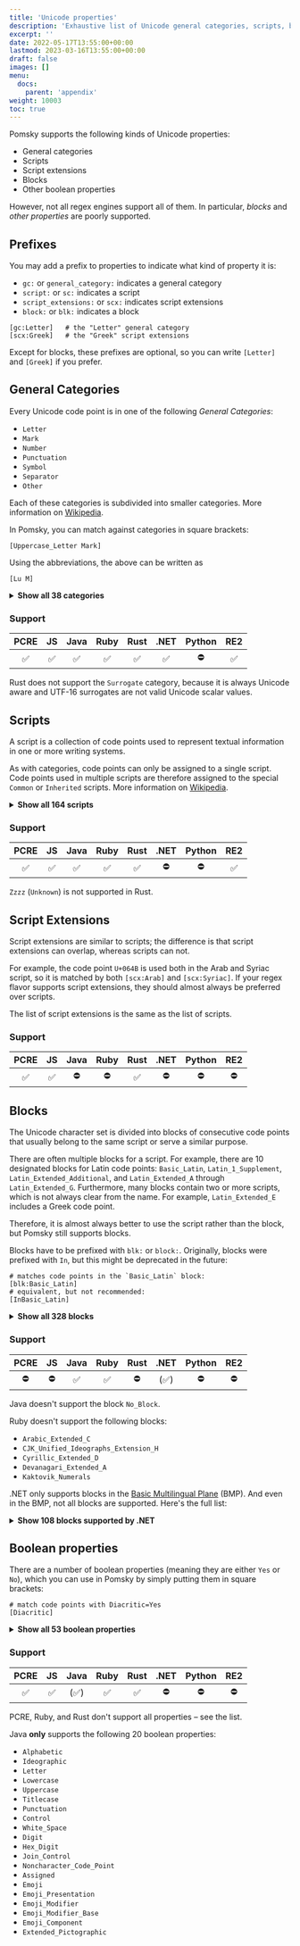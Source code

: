 ```yaml
---
title: 'Unicode properties'
description: 'Exhaustive list of Unicode general categories, scripts, blocks and other properties supported by Pomsky'
excerpt: ''
date: 2022-05-17T13:55:00+00:00
lastmod: 2023-03-16T13:55:00+00:00
draft: false
images: []
menu:
  docs:
    parent: 'appendix'
weight: 10003
toc: true
---
```


Pomsky supports the following kinds of Unicode properties:

- General categories
- Scripts
- Script extensions
- Blocks
- Other boolean properties

However, not all regex engines support all of them. In particular, _blocks_ and _other properties_
are poorly supported.

## Prefixes

You may add a prefix to properties to indicate what kind of property it is:

- `gc:` or `general_category:` indicates a general category
- `script:` or `sc:` indicates a script
- `script_extensions:` or `scx:` indicates script extensions
- `block:` or `blk:` indicates a block

```pomsky
[gc:Letter]   # the "Letter" general category
[scx:Greek]   # the "Greek" script extensions
```

Except for blocks, these prefixes are optional, so you can write `[Letter]` and `[Greek]` if you prefer.

## General Categories

Every Unicode code point is in one of the following _General Categories_:

- `Letter`
- `Mark`
- `Number`
- `Punctuation`
- `Symbol`
- `Separator`
- `Other`

Each of these categories is subdivided into smaller categories. More information on [Wikipedia](https://en.wikipedia.org/wiki/Unicode_character_property#General_Category).

In Pomsky, you can match against categories in square brackets:

```pomsky
[Uppercase_Letter Mark]
```

Using the abbreviations, the above can be written as

```pomsky
[Lu M]
```

<details>
<summary><b>Show all 38 categories</b></summary>

| Abbr | Long                    | Description                                              |
| ---- | ----------------------- | -------------------------------------------------------- |
| `Lu` | `Uppercase_Letter`      | an uppercase letter                                      |
| `Ll` | `Lowercase_Letter`      | a lowercase letter                                       |
| `Lt` | `Titlecase_Letter`      | a [digraphic] character (e.g. ‘ǅ’), first part uppercase |
| `LC` | `Cased_Letter`          | `Lu` \| `Ll` \| `Lt`                                     |
| `Lm` | `Modifier_Letter`       | a modifier letter                                        |
| `Lo` | `Other_Letter`          | other letters, including syllables and ideographs        |
| `L`  | `Letter`                | `Lu` \| `Ll` \| `Lt` \| `Lm` \| `Lo`                     |
| `Mn` | `Nonspacing_Mark`       | a nonspacing combining mark (zero advance width)         |
| `Mc` | `Spacing_Mark`          | a spacing combining mark (positive advance width)        |
| `Me` | `Enclosing_Mark`        | an enclosing combining mark                              |
| `M`  | `Mark`                  | `Mn` \| `Mc` \| `Me`                                     |
| `Nd` | `Decimal_Number`        | a decimal digit                                          |
| `Nl` | `Letter_Number`         | a letterlike numeric character                           |
| `No` | `Other_Number`          | a numeric character of other type                        |
| `N`  | `Number`                | `Nd` \| `Nl` \| `No`                                     |
| `Pc` | `Connector_Punctuation` | a connecting punctuation mark, like a tie                |
| `Pd` | `Dash_Punctuation`      | a dash or hyphen punctuation mark                        |
| `Ps` | `Open_Punctuation`      | an opening punctuation mark (of a pair)                  |
| `Pe` | `Close_Punctuation`     | a closing punctuation mark (of a pair)                   |
| `Pi` | `Initial_Punctuation`   | an initial quotation mark                                |
| `Pf` | `Final_Punctuation`     | a final quotation mark                                   |
| `Po` | `Other_Punctuation`     | a punctuation mark of other type                         |
| `P`  | `Punctuation`           | `Pc` \| `Pd` \| `Ps` \| `Pe` \| `Pi` \| `Pf` \| `Po`     |
| `Sm` | `Math_Symbol`           | a symbol of mathematical use                             |
| `Sc` | `Currency_Symbol`       | a currency sign                                          |
| `Sk` | `Modifier_Symbol`       | a non-letterlike modifier symbol                         |
| `So` | `Other_Symbol`          | a symbol of other type                                   |
| `S`  | `Symbol`                | `Sm` \| `Sc` \| `Sk` \| `So`                             |
| `Zs` | `Space_Separator`       | a space character (of various non-zero widths)           |
| `Zl` | `Line_Separator`        | U+2028 LINE SEPARATOR only                               |
| `Zp` | `Paragraph_Separator`   | U+2029 PARAGRAPH SEPARATOR only                          |
| `Z`  | `Separator`             | `Zs` \| `Zl` \| `Zp`                                     |
| `Cc` | `Control`               | a C0 or C1 control code                                  |
| `Cf` | `Format`                | a format control character                               |
| `Cs` | `Surrogate`             | a surrogate code point<br />⚠️ not supported in Rust     |
| `Co` | `Private_Use`           | a private-use character                                  |
| `Cn` | `Unassigned`            | a reserved unassigned code point or a noncharacter       |
| `C`  | `Other`                 | `Cc` \| `Cf` \| `Cs` \| `Co` \| `Cn`                     |

[digraphic]: https://en.wikipedia.org/wiki/Digraph_(orthography)

</details>

### Support

| PCRE | JS  | Java | Ruby | Rust | .NET | Python | RE2 |
| :--: | :-: | :--: | :--: | :--: | :--: | :----: | :-: |
|  ✅  | ✅  |  ✅  |  ✅  |  ✅  |  ✅  |   ⛔   | ✅  |

Rust does not support the `Surrogate` category, because it is always Unicode aware and UTF-16 surrogates are not valid Unicode scalar values.

## Scripts

A script is a collection of code points used to represent textual information in one or more writing systems.

As with categories, code points can only be assigned to a single script. Code points used in multiple scripts are therefore assigned to the special `Common` or `Inherited` scripts. More information on [Wikipedia](<https://en.wikipedia.org/wiki/Script_(Unicode)>).

<details>
<summary><b>Show all 164 scripts</b></summary>

| Abbr   | Long / Notes                             |
| ------ | ---------------------------------------- |
| `Adlm` | `Adlam`                                  |
| `Aghb` | `Caucasian_Albanian`                     |
| `Ahom` | `Ahom`                                   |
| `Arab` | `Arabic`                                 |
| `Armi` | `Imperial_Aramaic`                       |
| `Armn` | `Armenian`                               |
| `Avst` | `Avestan`                                |
| `Bali` | `Balinese`                               |
| `Bamu` | `Bamum`                                  |
| `Bass` | `Bassa_Vah`                              |
| `Batk` | `Batak`                                  |
| `Beng` | `Bengali`                                |
| `Bhks` | `Bhaiksuki`                              |
| `Bopo` | `Bopomofo`                               |
| `Brah` | `Brahmi`                                 |
| `Brai` | `Braille`                                |
| `Bugi` | `Buginese`                               |
| `Buhd` | `Buhid`                                  |
| `Cakm` | `Chakma`                                 |
| `Cans` | `Canadian_Aboriginal`                    |
| `Cari` | `Carian`                                 |
| `Cham` | `Cham`                                   |
| `Cher` | `Cherokee`                               |
| `Chrs` | `Chorasmian`                             |
| `Copt` | `Coptic`, `Qaac`                         |
| `Cpmn` | `Cypro_Minoan`                           |
| `Cprt` | `Cypriot`                                |
| `Cyrl` | `Cyrillic`                               |
| `Deva` | `Devanagari`                             |
| `Diak` | `Dives_Akuru`                            |
| `Dogr` | `Dogra`                                  |
| `Dsrt` | `Deseret`                                |
| `Dupl` | `Duployan`                               |
| `Egyp` | `Egyptian_Hieroglyphs`                   |
| `Elba` | `Elbasan`                                |
| `Elym` | `Elymaic`                                |
| `Ethi` | `Ethiopic`                               |
| `Geor` | `Georgian`                               |
| `Glag` | `Glagolitic`                             |
| `Gong` | `Gunjala_Gondi`                          |
| `Gonm` | `Masaram_Gondi`                          |
| `Goth` | `Gothic`                                 |
| `Gran` | `Grantha`                                |
| `Grek` | `Greek`                                  |
| `Gujr` | `Gujarati`                               |
| `Guru` | `Gurmukhi`                               |
| `Hang` | `Hangul`                                 |
| `Hani` | `Han`                                    |
| `Hano` | `Hanunoo`                                |
| `Hatr` | `Hatran`                                 |
| `Hebr` | `Hebrew`                                 |
| `Hira` | `Hiragana`                               |
| `Hluw` | `Anatolian_Hieroglyphs`                  |
| `Hmng` | `Pahawh_Hmong`                           |
| `Hmnp` | `Nyiakeng_Puachue_Hmong`                 |
| `Hung` | `Old_Hungarian`                          |
| `Ital` | `Old_Italic`                             |
| `Java` | `Javanese`                               |
| `Kali` | `Kayah_Li`                               |
| `Kana` | `Katakana`                               |
| `Kawi` | `Kawi`                                   |
| `Khar` | `Kharoshthi`                             |
| `Khmr` | `Khmer`                                  |
| `Khoj` | `Khojki`                                 |
| `Kits` | `Khitan_Small_Script`                    |
| `Knda` | `Kannada`                                |
| `Kthi` | `Kaithi`                                 |
| `Lana` | `Tai_Tham`                               |
| `Laoo` | `Lao`                                    |
| `Latn` | `Latin`                                  |
| `Lepc` | `Lepcha`                                 |
| `Limb` | `Limbu`                                  |
| `Lina` | `Linear_A`                               |
| `Linb` | `Linear_B`                               |
| `Lisu` | `Lisu`                                   |
| `Lyci` | `Lycian`                                 |
| `Lydi` | `Lydian`                                 |
| `Mahj` | `Mahajani`                               |
| `Maka` | `Makasar`                                |
| `Mand` | `Mandaic`                                |
| `Mani` | `Manichaean`                             |
| `Marc` | `Marchen`                                |
| `Medf` | `Medefaidrin`                            |
| `Mend` | `Mende_Kikakui`                          |
| `Merc` | `Meroitic_Cursive`                       |
| `Mero` | `Meroitic_Hieroglyphs`                   |
| `Mlym` | `Malayalam`                              |
| `Modi` | `Modi`                                   |
| `Mong` | `Mongolian`                              |
| `Mroo` | `Mro`                                    |
| `Mtei` | `Meetei_Mayek`                           |
| `Mult` | `Multani`                                |
| `Mymr` | `Myanmar`                                |
| `Nagm` | `Nag_Mundari`                            |
| `Nand` | `Nandinagari`                            |
| `Narb` | `Old_North_Arabian`                      |
| `Nbat` | `Nabataean`                              |
| `Newa` | `Newa`                                   |
| `Nkoo` | `Nko`                                    |
| `Nshu` | `Nushu`                                  |
| `Ogam` | `Ogham`                                  |
| `Olck` | `Ol_Chiki`                               |
| `Orkh` | `Old_Turkic`                             |
| `Orya` | `Oriya`                                  |
| `Osge` | `Osage`                                  |
| `Osma` | `Osmanya`                                |
| `Ougr` | `Old_Uyghur`                             |
| `Palm` | `Palmyrene`                              |
| `Pauc` | `Pau_Cin_Hau`                            |
| `Perm` | `Old_Permic`                             |
| `Phag` | `Phags_Pa`                               |
| `Phli` | `Inscriptional_Pahlavi`                  |
| `Phlp` | `Psalter_Pahlavi`                        |
| `Phnx` | `Phoenician`                             |
| `Plrd` | `Miao`                                   |
| `Prti` | `Inscriptional_Parthian`                 |
| `Rjng` | `Rejang`                                 |
| `Rohg` | `Hanifi_Rohingya`                        |
| `Runr` | `Runic`                                  |
| `Samr` | `Samaritan`                              |
| `Sarb` | `Old_South_Arabian`                      |
| `Saur` | `Saurashtra`                             |
| `Sgnw` | `SignWriting`                            |
| `Shaw` | `Shavian`                                |
| `Shrd` | `Sharada`                                |
| `Sidd` | `Siddham`                                |
| `Sind` | `Khudawadi`                              |
| `Sinh` | `Sinhala`                                |
| `Sogd` | `Sogdian`                                |
| `Sogo` | `Old_Sogdian`                            |
| `Sora` | `Sora_Sompeng`                           |
| `Soyo` | `Soyombo`                                |
| `Sund` | `Sundanese`                              |
| `Sylo` | `Syloti_Nagri`                           |
| `Syrc` | `Syriac`                                 |
| `Tagb` | `Tagbanwa`                               |
| `Takr` | `Takri`                                  |
| `Tale` | `Tai_Le`                                 |
| `Talu` | `New_Tai_Lue`                            |
| `Taml` | `Tamil`                                  |
| `Tang` | `Tangut`                                 |
| `Tavt` | `Tai_Viet`                               |
| `Telu` | `Telugu`                                 |
| `Tfng` | `Tifinagh`                               |
| `Tglg` | `Tagalog`                                |
| `Thaa` | `Thaana`                                 |
| `Thai` | `Thai`                                   |
| `Tibt` | `Tibetan`                                |
| `Tirh` | `Tirhuta`                                |
| `Tnsa` | `Tangsa`                                 |
| `Toto` | `Toto`                                   |
| `Ugar` | `Ugaritic`                               |
| `Vaii` | `Vai`                                    |
| `Vith` | `Vithkuqi`                               |
| `Wara` | `Warang_Citi`                            |
| `Wcho` | `Wancho`                                 |
| `Xpeo` | `Old_Persian`                            |
| `Xsux` | `Cuneiform`                              |
| `Yezi` | `Yezidi`                                 |
| `Yiii` | `Yi`                                     |
| `Zanb` | `Zanabazar_Square`                       |
| `Zinh` | `Inherited`                              |
| `Zyyy` | `Common`                                 |
| `Zzzz` | `Unknown`<br /> ⚠️ not supported by Rust |

</details>

### Support

| PCRE | JS  | Java | Ruby | Rust | .NET | Python | RE2 |
| :--: | :-: | :--: | :--: | :--: | :--: | :----: | :-: |
|  ✅  | ✅  |  ✅  |  ✅  |  ✅  |  ⛔  |   ⛔   | ✅  |

`Zzzz` (`Unknown`) is not supported in Rust.

## Script Extensions

Script extensions are similar to scripts; the difference is that script extensions can overlap, whereas scripts can not.

For example, the code point `U+064B` is used both in the Arab and Syriac script, so it is matched by both `[scx:Arab]` and `[scx:Syriac]`. If your regex flavor supports script extensions, they should almost always be preferred over scripts.

The list of script extensions is the same as the list of scripts.

### Support

| PCRE | JS  | Java | Ruby | Rust | .NET | Python | RE2 |
| :--: | :-: | :--: | :--: | :--: | :--: | :----: | :-: |
|  ✅  | ✅  |  ⛔  |  ⛔  |  ✅  |  ⛔  |   ⛔   | ⛔  |

## Blocks

The Unicode character set is divided into blocks of consecutive code points that usually belong to the same script or serve a similar purpose.

There are often multiple blocks for a script. For example, there are 10 designated blocks for Latin code points: `Basic_Latin`, `Latin_1_Supplement`, `Latin_Extended_Additional`, and `Latin_Extended_A` through `Latin_Extended_G`. Furthermore, many blocks contain two or more scripts, which is not always clear from the name. For example, `Latin_Extended_E` includes a Greek code point.

Therefore, it is almost always better to use the script rather than the block, but Pomsky still supports blocks.

Blocks have to be prefixed with `blk:` or `block:`. Originally, blocks were prefixed with `In`, but this might be deprecated in the future:

```pomsky
# matches code points in the `Basic_Latin` block:
[blk:Basic_Latin]
# equivalent, but not recommended:
[InBasic_Latin]
```

<details>
<summary><b>Show all 328 blocks</b></summary>

| Names                                                                                                |
| ---------------------------------------------------------------------------------------------------- |
| `Adlam`                                                                                              |
| `Aegean_Numbers`                                                                                     |
| `Ahom`                                                                                               |
| `Alchemical`, `Alchemical_Symbols`                                                                   |
| `Alphabetic_PF`, `Alphabetic_Presentation_Forms`                                                     |
| `Anatolian_Hieroglyphs`                                                                              |
| `Ancient_Greek_Music`, `Ancient_Greek_Musical_Notation`                                              |
| `Ancient_Greek_Numbers`                                                                              |
| `Ancient_Symbols`                                                                                    |
| `Arabic`                                                                                             |
| `Arabic_Ext_A`, `Arabic_Extended_A`                                                                  |
| `Arabic_Ext_B`, `Arabic_Extended_B`                                                                  |
| `Arabic_Ext_C`, `Arabic_Extended_C`                                                                  |
| `Arabic_Math`, `Arabic_Mathematical_Alphabetic_Symbols`                                              |
| `Arabic_PF_A`, `Arabic_Presentation_Forms_A`                                                         |
| `Arabic_PF_B`, `Arabic_Presentation_Forms_B`                                                         |
| `Arabic_Sup`, `Arabic_Supplement`                                                                    |
| `Armenian`                                                                                           |
| `Arrows`                                                                                             |
| `ASCII`, `Basic_Latin`                                                                               |
| `Avestan`                                                                                            |
| `Balinese`                                                                                           |
| `Bamum`                                                                                              |
| `Bamum_Sup`, `Bamum_Supplement`                                                                      |
| `Bassa_Vah`                                                                                          |
| `Batak`                                                                                              |
| `Bengali`                                                                                            |
| `Bhaiksuki`                                                                                          |
| `Block_Elements`                                                                                     |
| `Bopomofo`                                                                                           |
| `Bopomofo_Ext`, `Bopomofo_Extended`                                                                  |
| `Box_Drawing`                                                                                        |
| `Brahmi`                                                                                             |
| `Braille`, `Braille_Patterns`                                                                        |
| `Buginese`                                                                                           |
| `Buhid`                                                                                              |
| `Byzantine_Music`, `Byzantine_Musical_Symbols`                                                       |
| `Carian`                                                                                             |
| `Caucasian_Albanian`                                                                                 |
| `Chakma`                                                                                             |
| `Cham`                                                                                               |
| `Cherokee`                                                                                           |
| `Cherokee_Sup`, `Cherokee_Supplement`                                                                |
| `Chess_Symbols`                                                                                      |
| `Chorasmian`                                                                                         |
| `CJK`, `CJK_Unified_Ideographs`                                                                      |
| `CJK_Compat`, `CJK_Compatibility`                                                                    |
| `CJK_Compat_Forms`, `CJK_Compatibility_Forms`                                                        |
| `CJK_Compat_Ideographs`, `CJK_Compatibility_Ideographs`                                              |
| `CJK_Compat_Ideographs_Sup`, `CJK_Compatibility_Ideographs_Supplement`                               |
| `CJK_Ext_A`, `CJK_Unified_Ideographs_Extension_A`                                                    |
| `CJK_Ext_B`, `CJK_Unified_Ideographs_Extension_B`                                                    |
| `CJK_Ext_C`, `CJK_Unified_Ideographs_Extension_C`                                                    |
| `CJK_Ext_D`, `CJK_Unified_Ideographs_Extension_D`                                                    |
| `CJK_Ext_E`, `CJK_Unified_Ideographs_Extension_E`                                                    |
| `CJK_Ext_F`, `CJK_Unified_Ideographs_Extension_F`                                                    |
| `CJK_Ext_G`, `CJK_Unified_Ideographs_Extension_G`                                                    |
| `CJK_Ext_H`, `CJK_Unified_Ideographs_Extension_H`                                                    |
| `CJK_Radicals_Sup`, `CJK_Radicals_Supplement`                                                        |
| `CJK_Strokes`                                                                                        |
| `CJK_Symbols`, `CJK_Symbols_And_Punctuation`                                                         |
| `Compat_Jamo`, `Hangul_Compatibility_Jamo`                                                           |
| `Control_Pictures`                                                                                   |
| `Coptic`                                                                                             |
| `Coptic_Epact_Numbers`                                                                               |
| `Counting_Rod`, `Counting_Rod_Numerals`                                                              |
| `Cuneiform`                                                                                          |
| `Cuneiform_Numbers`, `Cuneiform_Numbers_And_Punctuation`                                             |
| `Currency_Symbols`                                                                                   |
| `Cypriot_Syllabary`                                                                                  |
| `Cypro_Minoan`                                                                                       |
| `Cyrillic`                                                                                           |
| `Cyrillic_Ext_A`, `Cyrillic_Extended_A`                                                              |
| `Cyrillic_Ext_B`, `Cyrillic_Extended_B`                                                              |
| `Cyrillic_Ext_C`, `Cyrillic_Extended_C`                                                              |
| `Cyrillic_Ext_D`, `Cyrillic_Extended_D`                                                              |
| `Cyrillic_Sup`, `Cyrillic_Supplement`, `Cyrillic_Supplementary`                                      |
| `Deseret`                                                                                            |
| `Devanagari`                                                                                         |
| `Devanagari_Ext`, `Devanagari_Extended`                                                              |
| `Devanagari_Ext_A`, `Devanagari_Extended_A`                                                          |
| `Diacriticals`, `Combining_Diacritical_Marks`                                                        |
| `Diacriticals_Ext`, `Combining_Diacritical_Marks_Extended`                                           |
| `Diacriticals_For_Symbols`, `Combining_Diacritical_Marks_For_Symbols`, `Combining_Marks_For_Symbols` |
| `Diacriticals_Sup`, `Combining_Diacritical_Marks_Supplement`                                         |
| `Dingbats`                                                                                           |
| `Dives_Akuru`                                                                                        |
| `Dogra`                                                                                              |
| `Domino`, `Domino_Tiles`                                                                             |
| `Duployan`                                                                                           |
| `Early_Dynastic_Cuneiform`                                                                           |
| `Egyptian_Hieroglyph_Format_Controls`                                                                |
| `Egyptian_Hieroglyphs`                                                                               |
| `Elbasan`                                                                                            |
| `Elymaic`                                                                                            |
| `Emoticons`                                                                                          |
| `Enclosed_Alphanum`, `Enclosed_Alphanumerics`                                                        |
| `Enclosed_Alphanum_Sup`, `Enclosed_Alphanumeric_Supplement`                                          |
| `Enclosed_CJK`, `Enclosed_CJK_Letters_And_Months`                                                    |
| `Enclosed_Ideographic_Sup`, `Enclosed_Ideographic_Supplement`                                        |
| `Ethiopic`                                                                                           |
| `Ethiopic_Ext`, `Ethiopic_Extended`                                                                  |
| `Ethiopic_Ext_A`, `Ethiopic_Extended_A`                                                              |
| `Ethiopic_Ext_B`, `Ethiopic_Extended_B`                                                              |
| `Ethiopic_Sup`, `Ethiopic_Supplement`                                                                |
| `Geometric_Shapes`                                                                                   |
| `Geometric_Shapes_Ext`, `Geometric_Shapes_Extended`                                                  |
| `Georgian`                                                                                           |
| `Georgian_Ext`, `Georgian_Extended`                                                                  |
| `Georgian_Sup`, `Georgian_Supplement`                                                                |
| `Glagolitic`                                                                                         |
| `Glagolitic_Sup`, `Glagolitic_Supplement`                                                            |
| `Gothic`                                                                                             |
| `Grantha`                                                                                            |
| `Greek`, `Greek_And_Coptic`                                                                          |
| `Greek_Ext`, `Greek_Extended`                                                                        |
| `Gujarati`                                                                                           |
| `Gunjala_Gondi`                                                                                      |
| `Gurmukhi`                                                                                           |
| `Half_And_Full_Forms`, `Halfwidth_And_Fullwidth_Forms`                                               |
| `Half_Marks`, `Combining_Half_Marks`                                                                 |
| `Hangul`, `Hangul_Syllables`                                                                         |
| `Hanifi_Rohingya`                                                                                    |
| `Hanunoo`                                                                                            |
| `Hatran`                                                                                             |
| `Hebrew`                                                                                             |
| `High_PU_Surrogates`, `High_Private_Use_Surrogates`                                                  |
| `High_Surrogates`                                                                                    |
| `Hiragana`                                                                                           |
| `IDC`, `Ideographic_Description_Characters`                                                          |
| `Ideographic_Symbols`, `Ideographic_Symbols_And_Punctuation`                                         |
| `Imperial_Aramaic`                                                                                   |
| `Indic_Number_Forms`, `Common_Indic_Number_Forms`                                                    |
| `Indic_Siyaq_Numbers`                                                                                |
| `Inscriptional_Pahlavi`                                                                              |
| `Inscriptional_Parthian`                                                                             |
| `IPA_Ext`, `IPA_Extensions`                                                                          |
| `Jamo`, `Hangul_Jamo`                                                                                |
| `Jamo_Ext_A`, `Hangul_Jamo_Extended_A`                                                               |
| `Jamo_Ext_B`, `Hangul_Jamo_Extended_B`                                                               |
| `Javanese`                                                                                           |
| `Kaithi`                                                                                             |
| `Kaktovik_Numerals`                                                                                  |
| `Kana_Ext_A`, `Kana_Extended_A`                                                                      |
| `Kana_Ext_B`, `Kana_Extended_B`                                                                      |
| `Kana_Sup`, `Kana_Supplement`                                                                        |
| `Kanbun`                                                                                             |
| `Kangxi`, `Kangxi_Radicals`                                                                          |
| `Kannada`                                                                                            |
| `Katakana`                                                                                           |
| `Katakana_Ext`, `Katakana_Phonetic_Extensions`                                                       |
| `Kawi`                                                                                               |
| `Kayah_Li`                                                                                           |
| `Kharoshthi`                                                                                         |
| `Khitan_Small_Script`                                                                                |
| `Khmer`                                                                                              |
| `Khmer_Symbols`                                                                                      |
| `Khojki`                                                                                             |
| `Khudawadi`                                                                                          |
| `Lao`                                                                                                |
| `Latin_1_Sup`, `Latin_1_Supplement` , `Latin_1`                                                      |
| `Latin_Ext_A`, `Latin_Extended_A`                                                                    |
| `Latin_Ext_Additional`, `Latin_Extended_Additional`                                                  |
| `Latin_Ext_B`, `Latin_Extended_B`                                                                    |
| `Latin_Ext_C`, `Latin_Extended_C`                                                                    |
| `Latin_Ext_D`, `Latin_Extended_D`                                                                    |
| `Latin_Ext_E`, `Latin_Extended_E`                                                                    |
| `Latin_Ext_F`, `Latin_Extended_F`                                                                    |
| `Latin_Ext_G`, `Latin_Extended_G`                                                                    |
| `Lepcha`                                                                                             |
| `Letterlike_Symbols`                                                                                 |
| `Limbu`                                                                                              |
| `Linear_A`                                                                                           |
| `Linear_B_Ideograms`                                                                                 |
| `Linear_B_Syllabary`                                                                                 |
| `Lisu`                                                                                               |
| `Lisu_Sup`, `Lisu_Supplement`                                                                        |
| `Low_Surrogates`                                                                                     |
| `Lycian`                                                                                             |
| `Lydian`                                                                                             |
| `Mahajani`                                                                                           |
| `Mahjong`, `Mahjong_Tiles`                                                                           |
| `Makasar`                                                                                            |
| `Malayalam`                                                                                          |
| `Mandaic`                                                                                            |
| `Manichaean`                                                                                         |
| `Marchen`                                                                                            |
| `Masaram_Gondi`                                                                                      |
| `Math_Alphanum`, `Mathematical_Alphanumeric_Symbols`                                                 |
| `Math_Operators`, `Mathematical_Operators`                                                           |
| `Mayan_Numerals`                                                                                     |
| `Medefaidrin`                                                                                        |
| `Meetei_Mayek`                                                                                       |
| `Meetei_Mayek_Ext`, `Meetei_Mayek_Extensions`                                                        |
| `Mende_Kikakui`                                                                                      |
| `Meroitic_Cursive`                                                                                   |
| `Meroitic_Hieroglyphs`                                                                               |
| `Miao`                                                                                               |
| `Misc_Arrows`, `Miscellaneous_Symbols_And_Arrows`                                                    |
| `Misc_Math_Symbols_A`, `Miscellaneous_Mathematical_Symbols_A`                                        |
| `Misc_Math_Symbols_B`, `Miscellaneous_Mathematical_Symbols_B`                                        |
| `Misc_Pictographs`, `Miscellaneous_Symbols_And_Pictographs`                                          |
| `Misc_Symbols`, `Miscellaneous_Symbols`                                                              |
| `Misc_Technical`, `Miscellaneous_Technical`                                                          |
| `Modi`                                                                                               |
| `Modifier_Letters`, `Spacing_Modifier_Letters`                                                       |
| `Modifier_Tone_Letters`                                                                              |
| `Mongolian`                                                                                          |
| `Mongolian_Sup`, `Mongolian_Supplement`                                                              |
| `Mro`                                                                                                |
| `Multani`                                                                                            |
| `Music`, `Musical_Symbols`                                                                           |
| `Myanmar`                                                                                            |
| `Myanmar_Ext_A`, `Myanmar_Extended_A`                                                                |
| `Myanmar_Ext_B`, `Myanmar_Extended_B`                                                                |
| `Nabataean`                                                                                          |
| `Nag_Mundari`                                                                                        |
| `Nandinagari`                                                                                        |
| `NB`, `No_Block`                                                                                     |
| `New_Tai_Lue`                                                                                        |
| `Newa`                                                                                               |
| `NKo`                                                                                                |
| `Number_Forms`                                                                                       |
| `Nushu`                                                                                              |
| `Nyiakeng_Puachue_Hmong`                                                                             |
| `OCR`, `Optical_Character_Recognition`                                                               |
| `Ogham`                                                                                              |
| `Ol_Chiki`                                                                                           |
| `Old_Hungarian`                                                                                      |
| `Old_Italic`                                                                                         |
| `Old_North_Arabian`                                                                                  |
| `Old_Permic`                                                                                         |
| `Old_Persian`                                                                                        |
| `Old_Sogdian`                                                                                        |
| `Old_South_Arabian`                                                                                  |
| `Old_Turkic`                                                                                         |
| `Old_Uyghur`                                                                                         |
| `Oriya`                                                                                              |
| `Ornamental_Dingbats`                                                                                |
| `Osage`                                                                                              |
| `Osmanya`                                                                                            |
| `Ottoman_Siyaq_Numbers`                                                                              |
| `Pahawh_Hmong`                                                                                       |
| `Palmyrene`                                                                                          |
| `Pau_Cin_Hau`                                                                                        |
| `Phags_Pa`                                                                                           |
| `Phaistos`, `Phaistos_Disc`                                                                          |
| `Phoenician`                                                                                         |
| `Phonetic_Ext`, `Phonetic_Extensions`                                                                |
| `Phonetic_Ext_Sup`, `Phonetic_Extensions_Supplement`                                                 |
| `Playing_Cards`                                                                                      |
| `Psalter_Pahlavi`                                                                                    |
| `PUA`, `Private_Use_Area`, `Private_Use`                                                             |
| `Punctuation`, `General_Punctuation`                                                                 |
| `Rejang`                                                                                             |
| `Rumi`, `Rumi_Numeral_Symbols`                                                                       |
| `Runic`                                                                                              |
| `Samaritan`                                                                                          |
| `Saurashtra`                                                                                         |
| `Sharada`                                                                                            |
| `Shavian`                                                                                            |
| `Shorthand_Format_Controls`                                                                          |
| `Siddham`                                                                                            |
| `Sinhala`                                                                                            |
| `Sinhala_Archaic_Numbers`                                                                            |
| `Small_Forms`, `Small_Form_Variants`                                                                 |
| `Small_Kana_Ext`, `Small_Kana_Extension`                                                             |
| `Sogdian`                                                                                            |
| `Sora_Sompeng`                                                                                       |
| `Soyombo`                                                                                            |
| `Specials`                                                                                           |
| `Sundanese`                                                                                          |
| `Sundanese_Sup`, `Sundanese_Supplement`                                                              |
| `Sup_Arrows_A`, `Supplemental_Arrows_A`                                                              |
| `Sup_Arrows_B`, `Supplemental_Arrows_B`                                                              |
| `Sup_Arrows_C`, `Supplemental_Arrows_C`                                                              |
| `Sup_Math_Operators`, `Supplemental_Mathematical_Operators`                                          |
| `Sup_PUA_A`, `Supplementary_Private_Use_Area_A`                                                      |
| `Sup_PUA_B`, `Supplementary_Private_Use_Area_B`                                                      |
| `Sup_Punctuation`, `Supplemental_Punctuation`                                                        |
| `Sup_Symbols_And_Pictographs`, `Supplemental_Symbols_And_Pictographs`                                |
| `Super_And_Sub`, `Superscripts_And_Subscripts`                                                       |
| `Sutton_SignWriting`                                                                                 |
| `Syloti_Nagri`                                                                                       |
| `Symbols_And_Pictographs_Ext_A`, `Symbols_And_Pictographs_Extended_A`                                |
| `Symbols_For_Legacy_Computing`                                                                       |
| `Syriac`                                                                                             |
| `Syriac_Sup`, `Syriac_Supplement`                                                                    |
| `Tagalog`                                                                                            |
| `Tagbanwa`                                                                                           |
| `Tags`                                                                                               |
| `Tai_Le`                                                                                             |
| `Tai_Tham`                                                                                           |
| `Tai_Viet`                                                                                           |
| `Tai_Xuan_Jing`, `Tai_Xuan_Jing_Symbols`                                                             |
| `Takri`                                                                                              |
| `Tamil`                                                                                              |
| `Tamil_Sup`, `Tamil_Supplement`                                                                      |
| `Tangsa`                                                                                             |
| `Tangut`                                                                                             |
| `Tangut_Components`                                                                                  |
| `Tangut_Sup`, `Tangut_Supplement`                                                                    |
| `Telugu`                                                                                             |
| `Thaana`                                                                                             |
| `Thai`                                                                                               |
| `Tibetan`                                                                                            |
| `Tifinagh`                                                                                           |
| `Tirhuta`                                                                                            |
| `Toto`                                                                                               |
| `Transport_And_Map`, `Transport_And_Map_Symbols`                                                     |
| `UCAS`, `Unified_Canadian_Aboriginal_Syllabics`, `Canadian_Syllabics`                                |
| `UCAS_Ext`, `Unified_Canadian_Aboriginal_Syllabics_Extended`                                         |
| `UCAS_Ext_A`, `Unified_Canadian_Aboriginal_Syllabics_Extended_A`                                     |
| `Ugaritic`                                                                                           |
| `Vai`                                                                                                |
| `Vedic_Ext`, `Vedic_Extensions`                                                                      |
| `Vertical_Forms`                                                                                     |
| `Vithkuqi`                                                                                           |
| `VS`, `Variation_Selectors`                                                                          |
| `VS_Sup`, `Variation_Selectors_Supplement`                                                           |
| `Wancho`                                                                                             |
| `Warang_Citi`                                                                                        |
| `Yezidi`                                                                                             |
| `Yi_Radicals`                                                                                        |
| `Yi_Syllables`                                                                                       |
| `Yijing`, `Yijing_Hexagram_Symbols`                                                                  |
| `Zanabazar_Square`                                                                                   |
| `Znamenny_Music`, `Znamenny_Musical_Notation`                                                        |

</details>

### Support

| PCRE | JS  | Java | Ruby | Rust | .NET | Python | RE2 |
| :--: | :-: | :--: | :--: | :--: | :--: | :----: | :-: |
|  ⛔  | ⛔  |  ✅  |  ✅  |  ⛔  | (✅) |   ⛔   | ⛔  |

Java doesn't support the block `No_Block`.

Ruby doesn't support the following blocks:

- `Arabic_Extended_C`
- `CJK_Unified_Ideographs_Extension_H`
- `Cyrillic_Extended_D`
- `Devanagari_Extended_A`
- `Kaktovik_Numerals`

.NET only supports blocks in the [Basic Multilingual Plane](<https://en.wikipedia.org/wiki/Plane_(Unicode)#Basic_Multilingual_Plane>) (BMP). And even in the BMP, not all blocks are supported. Here's the full list:

<details>
<summary><b>Show 108 blocks supported by .NET</b></summary>

- `Alphabetic_Presentation_Forms`
- `Arabic`
- `Arabic_PresentationForms_A`
- `Arabic_PresentationForms_B`
- `Armenian`
- `Arrows`
- `Basic_Latin`
- `Bengali`
- `Block_Elements`
- `Bopomofo`
- `Bopomofo_Extended`
- `Box_Drawing`
- `Braille_Patterns`
- `Buhid`
- `CJK_Compatibility`
- `CJK_Compatibility_Forms`
- `CJK_Compatibility_Ideographs`
- `CJK_Radicals_Supplement`
- `CJK_Symbols_And_Punctuation`
- `CJK_Unified_Ideographs`
- `CJK_Unified_Ideographs_Extension_A`
- `Cherokee`
- `Combining_Diacritical_Marks`
- `Combining_Diacritical_Marks_For_Symbols`
- `Combining_Half_Marks`
- `Combining_Marks_For_Symbols`
- `Control_Pictures`
- `Currency_Symbols`
- `Cyrillic`
- `Cyrillic_Supplement`
- `Devanagari`
- `Dingbats`
- `Enclosed_Alphanumerics`
- `Enclosed_CJK_Letters_And_Months`
- `Ethiopic`
- `General_Punctuation`
- `Geometric_Shapes`
- `Georgian`
- `Greek`
- `Greek_Extended`
- `Greek_And_Coptic`
- `Gujarati`
- `Gurmukhi`
- `Halfwidth_And_Fullwidth_Forms`
- `Hangul_Compatibility_Jamo`
- `Hangul_Jamo`
- `Hangul_Syllables`
- `Hanunoo`
- `Hebrew`
- `High_Private_Use_Surrogates`
- `High_Surrogates`
- `Hiragana`
- `IPA_Extensions`
- `Ideographic_Description_Characters`
- `Kanbun`
- `Kangxi_Radicals`
- `Kannada`
- `Katakana`
- `Katakana_Phonetic_Extensions`
- `Khmer`
- `Khmer_Symbols`
- `Lao`
- `Latin_1_Supplement`
- `Latin_Extended_A`
- `Latin_Extended_B`
- `Latin_Extended_Additional`
- `Letterlike_Symbols`
- `Limbu`
- `Low_Surrogates`
- `Malayalam`
- `Mathematical_Operators`
- `Miscellaneous_Mathematical_Symbols_A`
- `Miscellaneous_Mathematical_Symbols_B`
- `Miscellaneous_Symbols`
- `Miscellaneous_Symbols_And_Arrows`
- `Miscellaneous_Technical`
- `Mongolian`
- `Myanmar`
- `Number_Forms`
- `Ogham`
- `Optical_Character_Recognition`
- `Oriya`
- `Phonetic_Extensions`
- `Private_Use`
- `Private_Use_Area`
- `Runic`
- `Sinhala`
- `Small_Form_Variants`
- `Spacing_Modifier_Letters`
- `Specials`
- `Superscripts_And_Subscripts`
- `Supplemental_Arrows_A`
- `Supplemental_Arrows_B`
- `Supplemental_Mathematical_Operators`
- `Syriac`
- `Tagalog`
- `Tagbanwa`
- `TaiLe`
- `Tamil`
- `Telugu`
- `Thaana`
- `Thai`
- `Tibetan`
- `Unified_Canadian_Aboriginal_Syllabics`
- `Variation_Selectors`
- `Yi_Radicals`
- `Yi_Syllables`
- `Yijing_Hexagram_Symbols`

</details>

## Boolean properties

There are a number of boolean properties (meaning they are either `Yes` or `No`), which you can use in Pomsky by simply putting them in square brackets:

```pomsky
# match code points with Diacritic=Yes
[Diacritic]
```

<details>
<summary><b>Show all 53 boolean properties</b></summary>

| Abbr       | Long                                                                    |
| ---------- | ----------------------------------------------------------------------- |
| `ASCII`    | `ASCII`                                                                 |
| `AHex`     | `ASCII_Hex_Digit`                                                       |
| `Alpha`    | `Alphabetic`                                                            |
| `Any`      | `Any`                                                                   |
| `Assigned` | `Assigned`<br />⚠️ not supported in PCRE                                |
| `Bidi_C`   | `Bidi_Control`                                                          |
| `Bidi_M`   | `Bidi_Mirrored`<br />⚠️ not supported in Ruby                           |
| `CI`       | `Case_Ignorable`                                                        |
| `Cased`    | `Cased`                                                                 |
| `CWCF`     | `Changes_When_Casefolded`<br />⚠️ not supported in PCRE, Ruby, and Rust |
| `CWCM`     | `Changes_When_Casemapped`                                               |
| `CWL`      | `Changes_When_Lowercased`                                               |
| `CWKCF`    | `Changes_When_NFKC_Casefolded`                                          |
| `CWT`      | `Changes_When_Titlecased`                                               |
| `CWU`      | `Changes_When_Uppercased`                                               |
| `Dash`     | `Dash`                                                                  |
| `DI`       | `Default_Ignorable_Code_Point`                                          |
| `Dep`      | `Deprecated`                                                            |
| `Dia`      | `Diacritic`                                                             |
| `Emoji`    | `Emoji`                                                                 |
| `EComp`    | `Emoji_Component`                                                       |
| `EMod`     | `Emoji_Modifier`                                                        |
| `EBase`    | `Emoji_Modifier_Base`                                                   |
| `EPres`    | `Emoji_Presentation`                                                    |
| `ExtPict`  | `Extended_Pictographic`                                                 |
| `Ext`      | `Extender`                                                              |
| `Gr_Base`  | `Grapheme_Base`                                                         |
| `Gr_Ext`   | `Grapheme_Extend`                                                       |
| `Hex`      | `Hex_Digit`                                                             |
| `IDSB`     | `IDS_Binary_Operator`                                                   |
| `IDST`     | `IDS_Trinary_Operator`                                                  |
| `IDC`      | `ID_Continue`                                                           |
| `IDS`      | `ID_Start`                                                              |
| `Ideo`     | `Ideographic`                                                           |
| `Join_C`   | `Join_Control`                                                          |
| `LOE`      | `Logical_Order_Exception`                                               |
| `Lower`    | `Lowercase`                                                             |
| `Math`     | `Math`                                                                  |
| `NChar`    | `Noncharacter_Code_Point`                                               |
| `Pat_Syn`  | `Pattern_Syntax`                                                        |
| `Pat_WS`   | `Pattern_White_Space`                                                   |
| `QMark`    | `Quotation_Mark`                                                        |
| `Radical`  | `Radical`                                                               |
| `RI`       | `Regional_Indicator`                                                    |
| `STerm`    | `Sentence_Terminal`                                                     |
| `SD`       | `Soft_Dotted`                                                           |
| `Term`     | `Terminal_Punctuation`                                                  |
| `UIdeo`    | `Unified_Ideograph`                                                     |
| `Upper`    | `Uppercase`                                                             |
| `VS`       | `Variation_Selector`                                                    |
| `space`    | `White_Space`                                                           |
| `XIDC`     | `XID_Continue`                                                          |
| `XIDS`     | `XID_Start`                                                             |

</details>

### Support

| PCRE | JS  | Java | Ruby | Rust | .NET | Python | RE2 |
| :--: | :-: | :--: | :--: | :--: | :--: | :----: | :-: |
|  ✅  | ✅  | (✅) |  ✅  |  ✅  |  ⛔  |   ⛔   | ⛔  |

PCRE, Ruby, and Rust don't support all properties – see the list.

Java **only** supports the following 20 boolean properties:

- `Alphabetic`
- `Ideographic`
- `Letter`
- `Lowercase`
- `Uppercase`
- `Titlecase`
- `Punctuation`
- `Control`
- `White_Space`
- `Digit`
- `Hex_Digit`
- `Join_Control`
- `Noncharacter_Code_Point`
- `Assigned`
- `Emoji`
- `Emoji_Presentation`
- `Emoji_Modifier`
- `Emoji_Modifier_Base`
- `Emoji_Component`
- `Extended_Pictographic`
